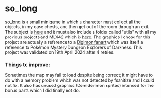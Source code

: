 # so_long
so_long is a small minigame in which a character must collect all the objects, in my case chests, and then get out of the room through an exit. The subject is <a href="https://github.com/rphlr/42-Subjects/blob/main/common-core/so_long/en.subject.pdf">here</a> and it must also include a folder called "utils" with all my previous projects and MLX42 which is <a href="https://github.com/codam-coding-college/MLX42">here</a>. The graphics I chose for this project are actually a reference to a <a href="https://x.com/ThatSquirrelly/status/1681084258931146753">Digimon fanart</a> which was itself a reference to Pokémon Mystery Dungeon Explorers of Darkness.
This project was validated on 19th April 2024 after 4 retries.

<h3>Things to improve:</h3>
Sometimes the map may fail to load despite being correct; it might have to do with a memory problem which was not detected by fsanitize and I could not fix. It also has unused graphics (Demidevimon sprites) intended for the bonus parts which I did finally not do.
